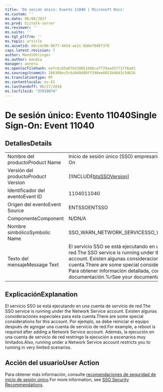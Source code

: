 ```yaml
---
title: 'De sesión único: Evento 11040 | Microsoft Docs'
ms.custom: ''
ms.date: 06/08/2017
ms.prod: biztalk-server
ms.reviewer: ''
ms.suite: ''
ms.tgt_pltfrm: ''
ms.topic: article
ms.assetid: e6ccdc06-9677-4454-ae2c-8dde78d6f3f8
caps.latest.revision: 7
author: MandiOhlinger
ms.author: mandia
manager: anneta
ms.openlocfilehash: eefc6c65e07b430851606ce7779aad3771776a83
ms.sourcegitcommit: 266308ec5c6a9d8d80ff298ee6051b4843c5d626
ms.translationtype: MT
ms.contentlocale: es-ES
ms.lasthandoff: 06/27/2018
ms.locfileid: "37019074"
---
```

# <a name="single-sign-on-event-11040"></a><span data-ttu-id="65240-102">De sesión único: Evento 11040</span><span class="sxs-lookup"><span data-stu-id="65240-102">Single Sign-On: Event 11040</span></span>
## <a name="details"></a><span data-ttu-id="65240-103">Detalles</span><span class="sxs-lookup"><span data-stu-id="65240-103">Details</span></span>  
  
|                 |                                                                                                                                                             |
|-----------------|-------------------------------------------------------------------------------------------------------------------------------------------------------------|
|  <span data-ttu-id="65240-104">Nombre del producto</span><span class="sxs-lookup"><span data-stu-id="65240-104">Product Name</span></span>   |                                                                  <span data-ttu-id="65240-105">Inicio de sesión único (SSO) empresarial</span><span class="sxs-lookup"><span data-stu-id="65240-105">Enterprise Single Sign-On</span></span>                                                                  |
| <span data-ttu-id="65240-106">Versión del producto</span><span class="sxs-lookup"><span data-stu-id="65240-106">Product Version</span></span> |                                                 [!INCLUDE[btsSSOVersion](../includes/btsssoversion-md.md)]                                                  |
|    <span data-ttu-id="65240-107">Identificador del evento</span><span class="sxs-lookup"><span data-stu-id="65240-107">Event ID</span></span>     |                                                                            <span data-ttu-id="65240-108">11040</span><span class="sxs-lookup"><span data-stu-id="65240-108">11040</span></span>                                                                            |
|  <span data-ttu-id="65240-109">Origen del evento</span><span class="sxs-lookup"><span data-stu-id="65240-109">Event Source</span></span>   |                                                                           <span data-ttu-id="65240-110">ENTSSO</span><span class="sxs-lookup"><span data-stu-id="65240-110">ENTSSO</span></span>                                                                            |
|    <span data-ttu-id="65240-111">Componente</span><span class="sxs-lookup"><span data-stu-id="65240-111">Component</span></span>    |                                                                             <span data-ttu-id="65240-112">N/D</span><span class="sxs-lookup"><span data-stu-id="65240-112">N/A</span></span>                                                                             |
|  <span data-ttu-id="65240-113">Nombre simbólico</span><span class="sxs-lookup"><span data-stu-id="65240-113">Symbolic Name</span></span>  |                                                                  <span data-ttu-id="65240-114">SSO_WARN_NETWORK_SERVICE</span><span class="sxs-lookup"><span data-stu-id="65240-114">SSO_WARN_NETWORK_SERVICE</span></span>                                                                   |
|  <span data-ttu-id="65240-115">Texto del mensaje</span><span class="sxs-lookup"><span data-stu-id="65240-115">Message Text</span></span>   | <span data-ttu-id="65240-116">El servicio SSO se está ejecutando en una cuenta de servicio de red.</span><span class="sxs-lookup"><span data-stu-id="65240-116">The SSO service is running under the Network Service account.</span></span> <span data-ttu-id="65240-117">Existen algunas consideraciones especiales para esta cuenta.</span><span class="sxs-lookup"><span data-stu-id="65240-117">There are some special considerations for this account.</span></span> <span data-ttu-id="65240-118">Para obtener información detallada, consulte la documentación.%r</span><span class="sxs-lookup"><span data-stu-id="65240-118">See your documentation for details.%r</span></span> |
  
## <a name="explanation"></a><span data-ttu-id="65240-119">Explicación</span><span class="sxs-lookup"><span data-stu-id="65240-119">Explanation</span></span>  
 <span data-ttu-id="65240-120">El servicio SSO se está ejecutando en una cuenta de servicio de red.</span><span class="sxs-lookup"><span data-stu-id="65240-120">The SSO service is running under the Network Service account.</span></span> <span data-ttu-id="65240-121">Existen algunas consideraciones especiales para esta cuenta.</span><span class="sxs-lookup"><span data-stu-id="65240-121">There are some special considerations for this account.</span></span> <span data-ttu-id="65240-122">Por ejemplo, se debe reiniciar el equipo después de agregar una cuenta de servicio de red.</span><span class="sxs-lookup"><span data-stu-id="65240-122">For example, a reboot is required after adding a Network Service account.</span></span> <span data-ttu-id="65240-123">Además, la ejecución en una cuenta de servicio de red restringe la ejecución a escenarios muy limitados.</span><span class="sxs-lookup"><span data-stu-id="65240-123">Also, running under a Network Service account restricts you to running in very limited scenarios.</span></span>  
  
## <a name="user-action"></a><span data-ttu-id="65240-124">Acción del usuario</span><span class="sxs-lookup"><span data-stu-id="65240-124">User Action</span></span>  
 <span data-ttu-id="65240-125">Para obtener más información, consulte [recomendaciones de seguridad de inicio de sesión único](../core/sso-security-recommendations.md).</span><span class="sxs-lookup"><span data-stu-id="65240-125">For more information, see [SSO Security Recommendations](../core/sso-security-recommendations.md).</span></span>
